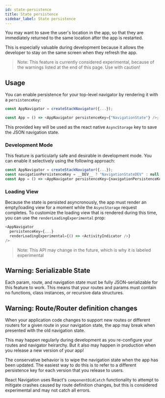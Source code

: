 ```yaml
---
id: state-persistence
title: State persistence
sidebar_label: State persistence
---
```


You may want to save the user's location in the app, so that they are immediately returned to the same location after the app is restarted.

This is especially valuable during development because it allows the developer to stay on the same screen when they refresh the app.

> Note: This feature is currently considered experimental, because of the warnings listed at the end of this page. Use with caution!

## Usage

You can enable persistence for your top-level navigator by rendering it with a `persistenceKey`:

```js
const AppNavigator = createStackNavigator({...});

const App = () => <AppNavigator persistenceKey={"NavigationState"} />;
```

This provided key will be used as the react native `AsyncStorage` key to save the JSON navigation state.

### Development Mode

This feature is particularly safe and desirable in development mode. You can enable it selectively using the following approach:

```js
const AppNavigator = createStackNavigator({...});
const navigationPersistenceKey = __DEV__ ? "NavigationStateDEV" : null;
const App = () => <AppNavigator persistenceKey={navigationPersistenceKey} />;
```

### Loading View

Because the state is persisted asyncronously, the app must render an empty/loading view for a moment while the `AsyncStorage` request completes. To customize the loading view that is rendered during this time, you can use the `renderLoadingExperimental` prop:

```js
<AppNavigator
  persistenceKey={...}
  renderLoadingExperimental={() => <ActivityIndicator />}
/>
```

> Note: This API may change in the future, which is why it is labeled experimental

## Warning: Serializable State

Each param, route, and navigation state must be fully JSON-serializable for this feature to work. This means that your routes and params must contain no functions, class instances, or recursive data structures.

## Warning: Route/Router definition changes

When your application code changes to support new routes or different routers for a given route in your navigation state, the app may break when presented with the old navigation state.

This may happen regularly during development as you re-configure your routes and navigator heirarchy. But it also may happen in production when you release a new version of your app!

The conservative behavior is to wipe the navigation state when the app has been updated. The easiest way to do this is to refer to a different persistence key for each version that you release to users.

React Navigation uses React's `componentDidCatch` functionality to attempt to mitigate crashes caused by route definition changes, but this is considered experimental and may not catch all errors.
